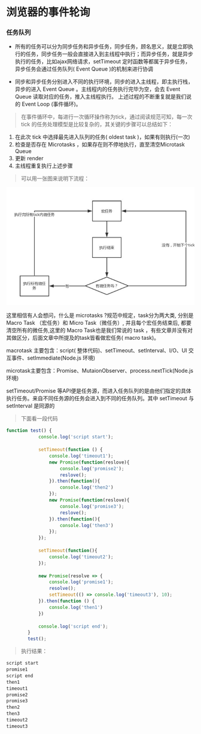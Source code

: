 # 浏览器的事件轮询

### 任务队列
- 所有的任务可以分为同步任务和异步任务，同步任务，顾名思义，就是立即执行的任务，同步任务一般会直接进入到主线程中执行；而异步任务，就是异步执行的任务，比如ajax网络请求，setTimeout 定时函数等都属于异步任务，异步任务会通过任务队列( Event Queue )的机制来进行协调

- 同步和异步任务分别进入不同的执行环境，同步的进入主线程，即主执行栈，异步的进入 Event Queue 。主线程内的任务执行完毕为空，会去 Event Queue 读取对应的任务，推入主线程执行。 上述过程的不断重复就是我们说的 Event Loop (事件循环)。

> 在事件循环中，每进行一次循环操作称为tick，通过阅读规范可知，每一次 tick 的任务处理模型是比较复杂的，其关键的步骤可以总结如下：

1. 在此次 tick 中选择最先进入队列的任务( oldest task )，如果有则执行(一次)
2. 检查是否存在 Microtasks ，如果存在则不停地执行，直至清空Microtask Queue
3. 更新 render
4. 主线程重复执行上述步骤
> 可以用一张图来说明下流程：

![](./img/event-loop.png)

这里相信有人会想问，什么是 microtasks ?规范中规定，task分为两大类, 分别是 Macro Task （宏任务）和 Micro Task（微任务）, 并且每个宏任务结束后, 都要清空所有的微任务,这里的 Macro Task也是我们常说的 task ，有些文章并没有对其做区分，后面文章中所提及的task皆看做宏任务( macro task)。

macrotask 主要包含：script( 整体代码)、setTimeout、setInterval、I/O、UI 交互事件、setImmediate(Node.js 环境)

microtask主要包含：Promise、MutaionObserver、process.nextTick(Node.js 环境)

setTimeout/Promise 等API便是任务源，而进入任务队列的是由他们指定的具体执行任务。来自不同任务源的任务会进入到不同的任务队列。其中 setTimeout 与 setInterval 是同源的

> 下面看一段代码
``` javascript
function test() {
			console.log('script start');
			
			setTimeout(function () {
				console.log('timeout1');
				new Promise(function(reslove){
					console.log('promise2');
					reslove();
				}).then(function(){
					console.log('then2')
				});
				new Promise(function(reslove){
					console.log('promise3');
					reslove();
				}).then(function(){
					console.log('then3')
				});
			});

			setTimeout(function(){
				console.log('timeout2');
			});

			new Promise(resolve => {
				console.log('promise1');
				resolve();
				setTimeout(() => console.log('timeout3'), 10);
			}).then(function () {
				console.log('then1')
			})

			console.log('script end');
		}
		test();
```

> 执行结果：
``` javascript
script start
promise1
script end
then1
timeout1
promise2
promise3
then2
then3
timeout2
timeout3
```